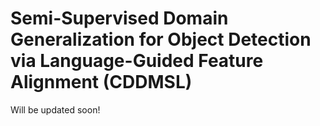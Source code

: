 # Semi-Supervised Domain Generalization for Object Detection via Language-Guided Feature Alignment 	(CDDMSL)

Will be updated soon!
